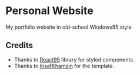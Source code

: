 # Personal Website
My portfolio website in old-school Windows95 style

## Credits
* Thanks to [React95](https://github.com/React95/React95) library for styled components.
* Thanks to [InsafKhamzin](https://github.com/InsafKhamzin/portfolio) for the template.
